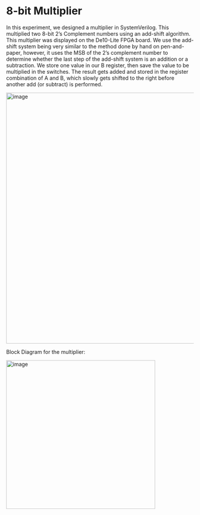 # 8-bit Multiplier

In this experiment, we designed a multiplier in SystemVerilog. This multiplied two 8-bit 2’s Complement numbers using an add-shift algorithm. This multiplier was displayed on the De10-Lite FPGA board. We use the add-shift system being very similar to the method done by hand on pen-and-paper, however, it uses the MSB of the 2’s complement number to determine whether the last step of the add-shift system is an addition or a subtraction. We store one value in our B register, then save the value to be multiplied in the switches. The result gets added and stored in the register combination of A and B, which slowly gets shifted to the right before another add (or subtract) is performed.

<img width="675" alt="image" src="https://user-images.githubusercontent.com/93052774/183303328-a466dd8b-dfc7-4501-8318-ecd1e3de5679.png">

Block Diagram for the multiplier:

<img width="400" alt="image" src="https://user-images.githubusercontent.com/93052774/183303351-8b4557e8-dcbd-42ac-81f3-ca1daf3aaa52.png">


